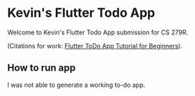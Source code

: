 # Kevin's Flutter Todo App

Welcome to Kevin's Flutter Todo App submission for CS 279R.

(Citations for work: [Flutter ToDo App Tutorial for Beginners](https://www.youtube.com/watch?v=K4P5DZ9TRns)).

## How to run app
I was not able to generate a working to-do app.